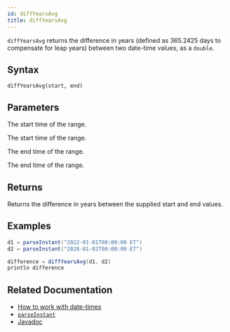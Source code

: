 ```yaml
---
id: diffYearsAvg
title: diffYearsAvg
---
```


`diffYearsAvg` returns the difference in years (defined as 365.2425 days to compensate for leap years) between two date-time values, as a `double`.

## Syntax

```
diffYearsAvg(start, end)
```

## Parameters

<ParamTable>
<Param name="start" type="Instant">

The start time of the range.

</Param>
<Param name="start" type="ZonedDateTime">

The start time of the range.

</Param>
<Param name="end" type="Instant">

The end time of the range.

</Param>
<Param name="end" type="ZonedDateTime">

The end time of the range.

</Param>
</ParamTable>

## Returns

Returns the difference in years between the supplied start and end values.

## Examples

```groovy order=null
d1 = parseInstant("2022-01-01T00:00:00 ET")
d2 = parseInstant("2028-01-02T00:00:00 ET")

difference = diffYearsAvg(d1, d2)
println difference
```

## Related Documentation

- [How to work with date-times](../../../how-to-guides/work-with-date-time.md)
- [`parseInstant`](./parseInstant.md)
- [Javadoc](<https://deephaven.io/core/javadoc/io/deephaven/time/DateTimeUtils.html#diffYearsAvg(java.time.Instant,java.time.Instant)>)
